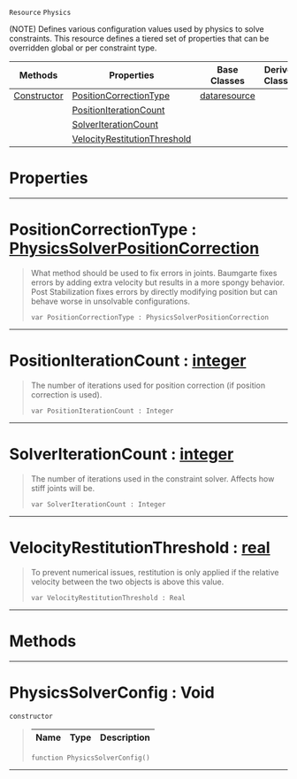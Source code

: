  `Resource` `Physics`



(NOTE) Defines various configuration values used by physics to solve constraints. This resource defines a tiered set of properties that can be overridden global or per constraint type.

|Methods|Properties|Base Classes|Derived Classes|
|---|---|---|---|
|[ Constructor](https://github.com/ArendDanielek/ZeroDocsTest/blob/master/code_reference/class_reference/physicssolverconfig.markdown#physicssolverconfig-void)|[ PositionCorrectionType](https://github.com/ArendDanielek/ZeroDocsTest/blob/master/code_reference/class_reference/physicssolverconfig.markdown#positioncorrectiontype-z)|[dataresource](https://github.com/ArendDanielek/ZeroDocsTest/blob/master/code_reference/class_reference/dataresource.markdown)| |
| |[ PositionIterationCount](https://github.com/ArendDanielek/ZeroDocsTest/blob/master/code_reference/class_reference/physicssolverconfig.markdown#positioniterationcount-z)| | |
| |[ SolverIterationCount](https://github.com/ArendDanielek/ZeroDocsTest/blob/master/code_reference/class_reference/physicssolverconfig.markdown#solveriterationcount-zer)| | |
| |[ VelocityRestitutionThreshold](https://github.com/ArendDanielek/ZeroDocsTest/blob/master/code_reference/class_reference/physicssolverconfig.markdown#velocityrestitutionthres)| | |


 #  Properties


---  
 #  PositionCorrectionType : [PhysicsSolverPositionCorrection](https://github.com/ArendDanielek/ZeroDocsTest/blob/master/code_reference/enum_reference.markdown#physicssolverpositioncorrection)

> What method should be used to fix errors in joints. Baumgarte fixes errors by adding extra velocity but results in a more spongy behavior. Post Stabilization fixes errors by directly modifying position but can behave worse in unsolvable configurations.
> ``` lang=cpp, name=Zilch
> var PositionCorrectionType : PhysicsSolverPositionCorrection


---  
 #  PositionIterationCount : [integer](https://github.com/ArendDanielek/ZeroDocsTest/blob/master/code_reference/zilch_base_types/integer.markdown)

> The number of iterations used for position correction (if position correction is used).
> ``` lang=cpp, name=Zilch
> var PositionIterationCount : Integer


---  
 #  SolverIterationCount : [integer](https://github.com/ArendDanielek/ZeroDocsTest/blob/master/code_reference/zilch_base_types/integer.markdown)

> The number of iterations used in the constraint solver. Affects how stiff joints will be.
> ``` lang=cpp, name=Zilch
> var SolverIterationCount : Integer


---  
 #  VelocityRestitutionThreshold : [real](https://github.com/ArendDanielek/ZeroDocsTest/blob/master/code_reference/zilch_base_types/real.markdown)

> To prevent numerical issues, restitution is only applied if the relative velocity between the two objects is above this value.
> ``` lang=cpp, name=Zilch
> var VelocityRestitutionThreshold : Real


---  
 #  Methods


---  
 #  PhysicsSolverConfig : Void

 `constructor`

> 
> |Name|Type|Description|
> |---|---|---|
> ``` lang=cpp, name=Zilch
> function PhysicsSolverConfig()
> ``` 


---  
 
  
  
  
  
  
  
  

 